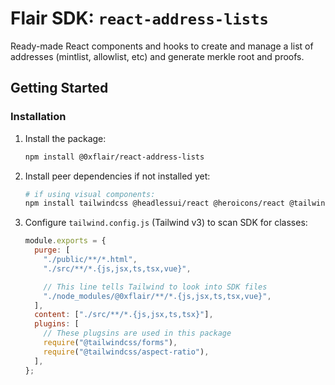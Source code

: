 # Flair SDK: `react-address-lists`

Ready-made React components and hooks to create and manage a list of addresses (mintlist, allowlist, etc) and generate merkle root and proofs.

## Getting Started

### Installation

1. Install the package:

   ```sh
   npm install @0xflair/react-address-lists
   ```

2. Install peer dependencies if not installed yet:

   ```sh
   # if using visual components:
   npm install tailwindcss @headlessui/react @heroicons/react @tailwindcss/aspect-ratio
   ```

3. Configure `tailwind.config.js` (Tailwind v3) to scan SDK for classes:

   ```javascript
   module.exports = {
     purge: [
       "./public/**/*.html",
       "./src/**/*.{js,jsx,ts,tsx,vue}",

       // This line tells Tailwind to look into SDK files
       "./node_modules/@0xflair/**/*.{js,jsx,ts,tsx,vue}",
     ],
     content: ["./src/**/*.{js,jsx,ts,tsx}"],
     plugins: [
       // These plugsins are used in this package
       require("@tailwindcss/forms"),
       require("@tailwindcss/aspect-ratio"),
     ],
   };
   ```
